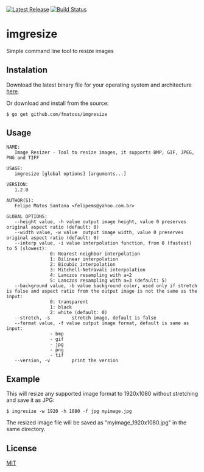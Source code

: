 [![Latest Release](https://img.shields.io/github/release/fmatoss/imgresize.svg?maxAge=2592000)](https://github.com/fmatoss/imgresize/releases/latest)
[![Build Status](https://travis-ci.org/fmatoss/imgresize.svg?branch=master)](https://travis-ci.org/fmatoss/imgresize)

# imgresize
Simple command line tool to resize images

## Instalation
Download the latest binary file for your operating system and architecture [here](https://github.com/fmatoss/imgresize/releases/latest).

Or download and install from the source:
```
$ go get github.com/fmatoss/imgresize
```

## Usage
```
NAME:
   Image Resizer - Tool to resize images, it supports BMP, GIF, JPEG, PNG and TIFF

USAGE:
   imgresize [global options] [arguments...]

VERSION:
   1.2.0

AUTHOR(S):
   Felipe Matos Santana <felipems@yahoo.com.br>

GLOBAL OPTIONS:
   --height value, -h value	output image height, value 0 preserves original aspect ratio (default: 0)
   --width value, -w value	output image width, value 0 preserves original aspect ratio (default: 0)
   --interp value, -i value	interpolation function, from 0 (fastest) to 5 (slowest):
				0: Nearest-neighbor interpolation
				1: Bilinear interpolation
				2: Bicubic interpolation
				3: Mitchell-Netravali interpolation
				4: Lanczos resampling with a=2
				5: Lanczos resampling with a=3 (default: 5)
   --background value, -b value	background color, used only if stretch is false and aspect ratio from the output image is not the same as the input:
				0: transparent
				1: black
				2: white (default: 0)
   --stretch, -s		stretch image, default is false
   --format value, -f value	output image format, default is same as input:
				- bmp
				- gif
				- jpg
				- png
				- tif
   --version, -v		print the version

```

## Example
This will resize any supported image format to 1920x1080 without stretching and save it as JPG:
```
$ imgresize -w 1920 -h 1080 -f jpg myimage.jpg
```
The resized image file will be saved as "myimage_1920x1080.jpg" in the same directory.

## License
[MIT](LICENSE)
